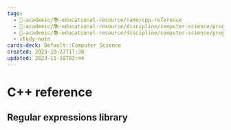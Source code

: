 ```yaml
---
tags:
  - 🔴-academic/📚-educational-resource/name/cpp-reference
  - 🔴-academic/📚-educational-resource/discipline/computer-science/programming-language/cpp
  - 🔴-academic/📚-educational-resource/discipline/computer-science/programming-language/c
  - study-note
cards-deck: Default::Computer Science
created: 2023-10-27T17:38
updated: 2023-11-18T02:44
---
```


# C++ reference

## Regular expressions library



